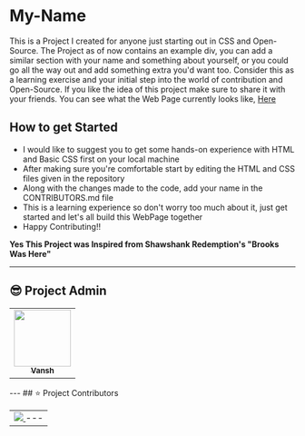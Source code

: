 # My-Name
This is a Project I created for anyone just starting out in CSS and Open-Source. The Project as of now contains an example div, you can add a similar section with your name and something about yourself, or you could go all the way out and add something extra you'd want too. Consider this as a learning exercise and your initial step into the world of contribution and Open-Source. If you like the idea of this project make sure to share it with your friends. You can see what the Web Page currently looks like, [Here](https://vansh-goel.github.io/My-Name/)

## How to get Started
- I would like to suggest you to get some hands-on experience with HTML and Basic CSS first on your local machine
- After making sure you're comfortable start by editing the HTML and CSS files given in the repository 
- Along with the changes made to the code, add your name in the CONTRIBUTORS.md file
- This is a learning experience so don't worry too much about it, just get started and let's all build this WebPage together
- Happy Contributing!!

**Yes This Project was Inspired from Shawshank Redemption's "Brooks Was Here"**

---
## 😎 Project Admin

<table>
  <tr>
<td align="center"><a href="https://github.com/vansh-goel"><img src="https://avatars.githubusercontent.com/u/62180044?v=4" width="100px;" alt=""/><br /><sub><b>Vansh</b></sub></a></td>
  </tr>
</table>
---
## ⭐ Project Contributors
<table align="center">
<tr>
<td>
<a href="https://github.com/vansh-goel/My-Name/graphs/contributors" align="center">
  <img src="https://contrib.rocks/image?repo=vansh-goel/My-Name" /> 
</a>
---